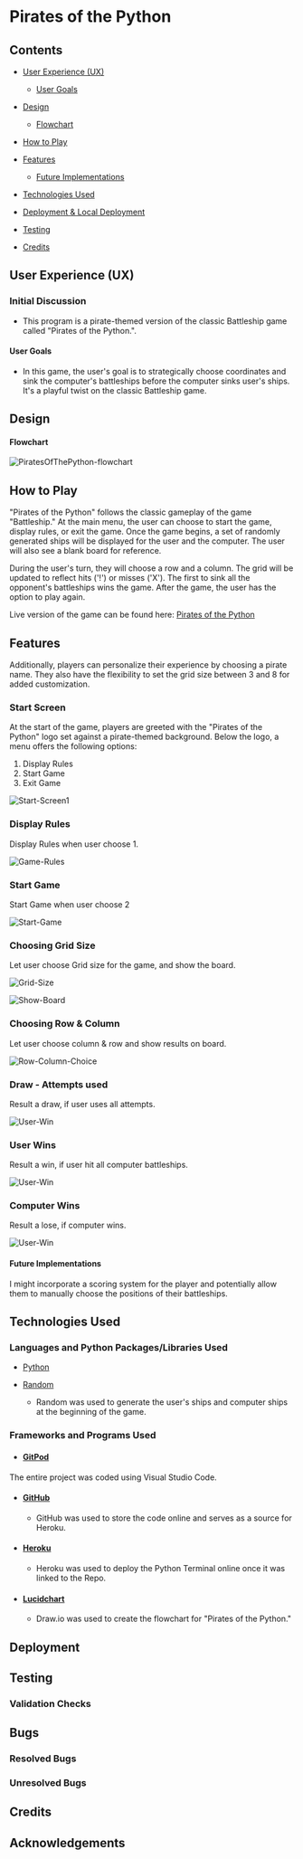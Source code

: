 # Pirates of the Python

## Contents

* [User Experience (UX)](#user-experience-ux)
  * [User Goals](#user-goals)

* [Design](#design)
  * [Flowchart](#flowchart)

* [How to Play](#how-to-play)

* [Features](#features)
  * [Future Implementations](#future-implementations)

* [Technologies Used](#technologies-used)

* [Deployment & Local Deployment](#deployment--local-development)

* [Testing](#testing)

* [Credits](#credits)


## User Experience (UX)

### Initial Discussion

- This program is a pirate-themed version of the classic Battleship game called "Pirates of the Python.".

#### User Goals

-  In this game, the user's goal is to strategically choose coordinates and sink the computer's battleships before the computer sinks user's ships. It's a playful twist on the classic Battleship game.

## Design

#### Flowchart

![PiratesOfThePython-flowchart](README-images/flowchart.png)

## How to Play

"Pirates of the Python" follows the classic gameplay of the game "Battleship." At the main menu, the user can choose to start the game, display rules, or exit the game. Once the game begins, a set of randomly generated ships will be displayed for the user and the computer. The user will also see a blank board for reference.

During the user's turn, they will choose a row and a column. The grid will be updated to reflect hits ('!') or misses ('X'). The first to sink all the opponent's battleships wins the game. After the game, the user has the option to play again.

Live version of the game can be found here: [Pirates of the Python](https://pirates-of-the-python-908715cee4da.herokuapp.com/)

## Features

Additionally, players can personalize their experience by choosing a pirate name. They also have the flexibility to set the grid size between 3 and 8 for added customization.

### Start Screen

At the start of the game, players are greeted with the "Pirates of the Python" logo set against a pirate-themed background. Below the logo, a menu offers the following options:


1. Display Rules
2. Start Game
3. Exit Game

 ![Start-Screen1](README-images/main-screen.png)

### Display Rules

Display Rules when user choose 1.

![Game-Rules](README-images/display-rules.png)

### Start Game

Start Game when user choose 2

![Start-Game](README-images/start-game.png)

### Choosing Grid Size

Let user choose Grid size for the game, and show the board.

![Grid-Size](README-images/choose-grid-size.png)

![Show-Board](README-images/show-board.png)

### Choosing Row & Column

Let user choose column & row and show results on board.

![Row-Column-Choice](README-images/choose-row-colum-&-show-results.png)

### Draw - Attempts used

Result a draw, if user uses all attempts.

![User-Win](README-images/draw.png)

### User Wins

Result a win, if user hit all computer battleships.

![User-Win](README-images/win.png)

### Computer Wins

Result a lose, if computer wins.

![User-Win](README-images/lose.png)

#### Future Implementations

I might incorporate a scoring system for the player and potentially allow them to manually choose the positions of their battleships.

## Technologies Used

### Languages and Python Packages/Libraries Used

- [Python](https://www.python.org/) 

- [Random](https://www.w3schools.com/python/module_random.asp)
    - Random was used to generate the user's ships and computer ships at the beginning of the game.

### Frameworks and Programs Used

- #### [GitPod](https://gitpod.io/)
The entire project was coded using Visual Studio Code.

- #### [GitHub](https://github.com/)
    - GitHub was used to store the code online and serves as a source for Heroku.

- #### [Heroku](https://dashboard.heroku.com/login)
    - Heroku was used to deploy the Python Terminal online once it was linked to the Repo.

- #### [Lucidchart](https://www.lucidchart.com/pages/)
    - Draw.io was used to create the flowchart for "Pirates of the Python."

## Deployment

## Testing

### Validation Checks

## Bugs

### Resolved Bugs

### Unresolved Bugs

## Credits

## Acknowledgements